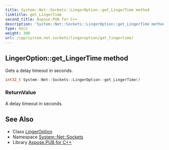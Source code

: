 ```yaml
---
title: System::Net::Sockets::LingerOption::get_LingerTime method
linktitle: get_LingerTime
second_title: Aspose.PUB for C++
description: 'System::Net::Sockets::LingerOption::get_LingerTime method. Gets a delay timeout in seconds in C++.'
type: docs
weight: 300
url: /cpp/system.net.sockets/lingeroption/get_lingertime/
---
```

## LingerOption::get_LingerTime method


Gets a delay timeout in seconds.

```cpp
int32_t System::Net::Sockets::LingerOption::get_LingerTime()
```


### ReturnValue

A delay timeout in seconds.

## See Also

* Class [LingerOption](../)
* Namespace [System::Net::Sockets](../../)
* Library [Aspose.PUB for C++](../../../)
